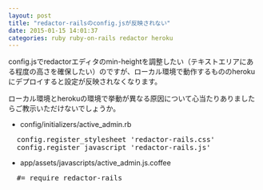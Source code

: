 ```yaml
---
layout: post
title: "redactor-railsのconfig.jsが反映されない"
date: 2015-01-15 14:01:37
categories: ruby ruby-on-rails redactor heroku
---
```

<p>config.jsでredactorエディタのmin-heightを調整したい（テキストエリアにある程度の高さを確保したい）のですが、ローカル環境で動作するもののherokuにデプロイすると設定が反映されなくなります。</p>

<p>ローカル環境とherokuの環境で挙動が異なる原因について心当たりありましたらご教示いただけないでしょうか。</p>

<ul>
<li>config/initializers/active_admin.rb</li>
</ul>

<pre>  config.register_stylesheet 'redactor-rails.css'
  config.register_javascript 'redactor-rails.js'
</pre> 

<ul>
<li>app/assets/javascripts/active_admin.js.coffee</li>
</ul>

<pre>  #= require redactor-rails</pre>
